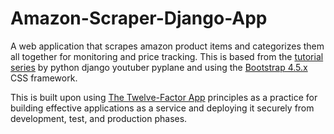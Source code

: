 # Amazon-Scraper-Django-App

A web application that scrapes amazon product items and categorizes them all together for monitoring and price tracking. This is based from the [tutorial series](https://www.youtube.com/playlist?list=PLgjw1dR712jqjwhvA2V6_DTVVKou_HHlW) by python django youtuber pyplane and using the [Bootstrap 4.5.x](https://getbootstrap.com/docs/4.5/getting-started/introduction/) CSS framework.

This is built upon using [The Twelve-Factor App](https://12factor.net/) principles as a practice for building effective applications as a service and deploying it securely from development, test, and production phases.
